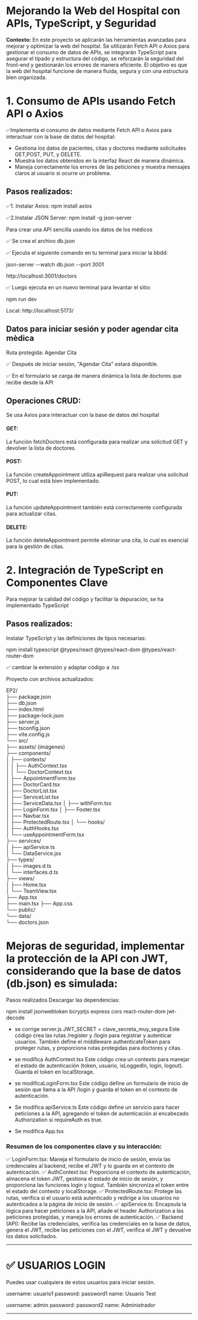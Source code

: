 # Mejorando la Web del Hospital con APIs, TypeScript, y Seguridad

**Contexto:**
En este proyecto se aplicarán las herramientas avanzadas para mejorar y optimizar la web del hospital. 
Se utilizarán Fetch API o Axios para gestionar el consumo de datos de APIs, se integrarán TypeScript para asegurar el tipado y estructura del
código, se reforzarán la seguridad del front-end y gestionarán los errores de manera eficiente. 
El objetivo es que la web del hospital funcione de manera fluida, segura y con una estructura bien organizada.

# 1. Consumo de APIs usando Fetch API o Axios

✅Implementa el consumo de datos mediante Fetch API o Axios para interactuar con la base de datos del hospital:
- Gestiona los datos de pacientes, citas y doctores mediante solicitudes GET,POST, PUT, y DELETE.
- Muestra los datos obtenidos en la interfaz React de manera dinámica.
- Maneja correctamente los errores de las peticiones y muestra mensajes claros al usuario si ocurre un problema.

## Pasos realizados:

✅1. Instalar Axios:   npm install axios

✅2.Instalar JSON Server:  npm install -g json-server  

Para crear una API sencilla usando los datos de los médicos

✅ Se crea el archivo db.json

✅ Ejecuta el siguiente comando en tu terminal para iniciar la bbdd:

 json-server --watch db.json --port 3001

http://localhost:3001/doctors

✅ Luego ejecuta en un nuevo terminal para levantar el sitio:   

npm run dev

Local:   http://localhost:5173/

## Datos para iniciar sesión y poder agendar cita mèdica

Ruta protegida: Agendar Cita

✅ Después de iniciar sesión, "Agendar Cita" estará disponible.

✅ En el formulario se carga de  manera dinàmica la lista de doctores que recibe desde la API


## Operaciones CRUD:

Se usa Axios para interactuar con la base de datos del hospital

#### GET: 
La función fetchDoctors está configurada para realizar una solicitud GET y devolver la lista de doctores. 

 
#### POST: 
La función createAppointment utiliza apiRequest para realizar una solicitud POST, lo cual está bien implementado.


#### PUT: 
La función updateAppointment también está correctamente configurada para actualizar citas.


#### DELETE: 
La función deleteAppointment permite eliminar una cita, lo cual es esencial para la gestión de citas.


# 2. Integración de TypeScript en Componentes Clave
Para mejorar la calidad del código y facilitar la depuración, se ha implementado TypeScript
## Pasos realizados:
Instalar TypeScript y las definiciones de tipos necesarias:

npm install typescript @types/react @types/react-dom @types/react-router-dom

✅ cambiar la extensiòn y  adaptar  còdigo a .tsx

Proyecto con archivos actualizados:

EP2/  
├── package.json  
├── db.json  
├── index.html  
├── package-lock.json  
├── server.js  
├── tsconfig.json  
├── vite.config.js  
└── src/  
    ├── assets/  (imágenes)  
    ├── components/  
    │   ├── contexts/  
    │   │   ├── AuthContext.tsx  
    │   │   └── DoctorContext.tsx  
    │   ├── AppointmentForm.tsx  
    │   ├── DoctorCard.tsx  
    │   ├── DoctorList.tsx  
    │   ├── ServiceList.tsx   
    │   ├── ServiceData.tsx 
    │   ├── withForm.tsx      
    │   ├── LoginForm.tsx
    │   ├── Footer.tsx            
    │   ├── Navbar.tsx           
    │   ├── ProtectedRoute.tsx 
    │   └── hooks/  
    │       ├── AuthHooks.tsx  
    │       └── useAppointmentForm.tsx  
    ├── services/  
    │   ├── apiService.ts   
    │   └── DataService.jsx   
    ├── types/  
    │   ├── images.d.ts  
    │   └── interfaces.d.ts  
    ├── views/  
    │   ├── Home.tsx       
    │   └── TeamView.tsx   
    ├── App.tsx  
    ├── main.tsx 
    ├── App.css  
    └── public/  
        └── data/  
            └── doctors.json


# Mejoras de seguridad, implementar la protección de la API con JWT, considerando que la base de datos (db.json) es simulada:
Pasos realizados
Descargar las dependencias: 

npm install jsonwebtoken bcryptjs express cors react-router-dom jwt-decode  

- se corrige server.js
JWT_SECRET = clave_secreta_muy_segura
Este código crea las rutas /register y /login para registrar y autenticar usuarios. También define el middleware authenticateToken para proteger rutas, y proporciona rutas protegidas para doctores y citas.

- se modifica AuthContext.tsx
Este código crea un contexto para manejar el estado de autenticación (token, usuario, isLoggedIn, login, logout). 
Guarda el token en localStorage.

- se modificaLoginForm.tsx
Este código define un formulario de inicio de sesión que llama a la API /login y guarda el token en el contexto de autenticación.

- Se modifica apiService.ts
Este código define un servicio para hacer peticiones a la API, agregando el token de autenticación al encabezado Authorization si requireAuth es true.

- Se modifica App.tsx

### Resumen de los componentes clave y su interacción:

✅ LoginForm.tsx: Maneja el formulario de inicio de sesión, envía las credenciales al backend, recibe el JWT y lo guarda en el contexto de autenticación.
✅ AuthContext.tsx: Proporciona el contexto de autenticación, almacena el token JWT, gestiona el estado de inicio de sesión, y proporciona las funciones login y logout. También sincroniza el token entre el estado del contexto y localStorage.
✅ ProtectedRoute.tsx: Protege las rutas, verifica si el usuario está autenticado y redirige a los usuarios no autenticados a la página de inicio de sesión.
✅ apiService.ts: Encapsula la lógica para hacer peticiones a la API, añade el header Authorization a las peticiones protegidas, y maneja los errores de autenticación.
✅ Backend (API): Recibe las credenciales, verifica las credenciales en la base de datos, genera el JWT, recibe las peticiones con el JWT, verifica el JWT y devuelve los datos solicitados.

______________________________________________

# ✅ USUARIOS LOGIN
Puedes usar cualquiera de estos usuarios para iniciar sesión.


 username: usuario1
 password: password1
     name: Usuario Test
  
  
username: admin
password: password2
    name: Administrador
______________________________________________